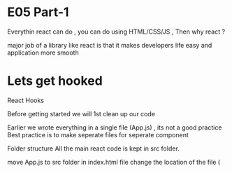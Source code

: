 # E05 Part-1

Everythin react can do , you can do using HTML/CSS/JS , Then why react ?


major job of a library like react is that it makes developers life easy and application more smooth 

# Lets get hooked 


React Hooks

Before getting started we will 1st clean up our code 

Earlier we wrote everything in a single file (App.js) , its not a good practice 
Best practice is to make seperate files for seperate component 


Folder structure
All the main react code is kept in src folder.


move App.js to src folder 
in index.html file change the location of the file (<script type="module" src="./src/App.js">)

seperate files for seperate components 

Big applications might have 1000s of components , so if structuring of files is not done in proper way , then it will impact the readiblity of the code .
(remember , we are writing code for other humans too )

src folder --> component folder --> components 

always keep the components file name same as the component name , even the casing (ex: Header.js  --> for header component)
you can also write filename as Header.jsx  or Header.tsx(typescript) ==> (but it hardly matters)

 
google --> react.org --> file/folder structure --> React doesnt recommend any particular structure , but suggests some common practices .



In our App.js we are using header compenent , hence we need to import Header in App.js , but before importing we need to export Header.js using

in Header.js file--> copy paste Header component code 
export default Header; 


in App.js (import)
import Header from "./components/Header";


similarly do the same for body component

similarly for ResturantCard component 

But since the resturant card is being rendered in the body component , so in the body component we need to do :  import ResturantCard from "./ResturantCard";

ResturantCard depends on our ResList data(dummy data from swiggy ) , which is in App.js file , so we can :-
1) copy paste the data in ResturantCard.js file --> the app will work fine 
But its not a recommended way ,  component folder should never contain anyt hard coded data . (industry practice )

Hence ResList should not be kept over here 
Apart from ResList , our logo and image in the cards are also hard coded . They must also be not kept in components folder .

So , where should we keep them ?

They shoul be kept in constants file (constants.js / utils.js /cofigs.js/ common.js  ) ( any name)

we will create utils folder --> constants.js 

in constants.js file , currently we are keeping  our logo url(Header component ) and card image url(ResturantCard)

//constants.js 
export const CDN_URL="https://media-assets.swiggy.com/swiggy/image/upload/fl_lossy,f_auto,q_auto,w_660/";

export const LOGO_URL="https://images-platform.99static.com/PqkxPzdIGHYlwJzMzFSLbWCaI0g=/0x0:1181x1181/500x500/top/smart/99designs-contests-attachments/134/134197/attachment_134197839";


im mockData.js file we will keep our ResList data(dummy data from swiggy )

The ResList needs to be used by Body component , hence in body component
import resList from "../../utils/mockData";


constansts.js file data must be exported to respective components (LOGO_URL (Header component ) and CDN_URL(ResturantCard))

There are 2 types of export and import 
1) default export
export defauls <Component name>
import ComponentName from "patht"

named export
if there are muktiple variables which needs to be exported , in that case 
export default cannot be written twice 
So , if we want to export multiple items from the same file :-

2) we can use named export  

write export infront of the variable :-

export const CDN_URL;
export const LOGO_UR;


-->importing named exports (CDN_URL;) (in ResturantCard) -----> we need to use {}

import { CDN_URL }  from "../../utils/constants";

-->importing  named export (LOGO_URL) (in Header)

import { LOGO_URL } from "../../utils/constants";
-->using LOGO_URL 
  src={LOGO_URL} ---> since its JSX and LOGO_URL is a js variable . Hence we need to wrap it up in {}.



(Q) HW--> can we do default export and named export together ?






# E05 part-2

#  React Hooks 

make our website dynamic/interactive by adding some features

lets create a button on clicking which it shows only top rated resturants (rating >4 stars)


<div className="filter">
        <button className="filter-btn" onClick={()=>{console.log("clicked")}}>Top Rated Restaurants</button>
        
        </div>

currently on clicking our button it prints "clicked" on cosole
 we need to filter out  only top rated resturants by clicking the button

 we need to write some filter logic



----

Currently we are getting resturnat data from resList . 

suppose we modify the resList and chnage it to  listOfRestaurants which contains details of 2 resturants only 

const listOfRestaurants = [{
  info: {
    id: "1",
    name: "KFC",
    cuisines: ["Italian", "Pizza"],
    avgRating: 4.5,
    locality: "Downtown",
    cloudinaryImageId: "image2",
    sla: { deliveryTime: 30 }
  }
}, 
,{
  info: {
    id: "2",
    name: "Burger King",
    cuisines: ["American", "Burgers"],
    avgRating: 3.0,
    locality: "Uptown",
    cloudinaryImageId: "image2",
    sla: { deliveryTime: 25 }

  }

}

]


 {listOfRestaurants.map(restaurant => <ResturantCard key={restaurant.info.id} resData={restaurant}/>)}  
 
 --->
  this will output in only 2 resturants as it contains only 2 objects

  now we want to filter out the resturant  to get only top rated resturants by clicking the button(rating >4 stars)


we will use filter (revise --> map,filter,reduce)

  <button className="filter-btn" onClick={()=>{
          listOfRestaurants=listOfRestaurants.filter(
            (res) =>res.info.avgRating > 4
          )
          console.log(listOfRestaurants);          ----> working fine   --> but ui is not being updated

        
it would be so cool , if our page would have automatically refreshed 
{listOfRestaurants.map(restaurant => <ResturantCard key={restaurant.info.id} resData={restaurant}/>)}   ----> this code is being rendered after the above code , but changes are not reflected here


This is the exact problem react is solving for us . 
This is the superpower react will provide us 
React is fast --> Its actually fast in DOM manipulation 

currently listOfRestaurants=[]  is  a normal js variable 

now i want to create a super powerful react variable ==> this variable is called state variable

How to create super powerful variables ?

---> react Hooks 
# React Hooks

what is functional component --> Normal JS function which returns JSX

what is react element   ---> plain JS object 


similarly ,

react hook --> is a normal JS utility function which is given to us by react(prebuilt function)(written by facebook developers) --> it has some superpowers


There are multiple hooks in react 
There are 2 most important React hooks (99% times used ) 

1) useState()
2) useEffect()


useState()--> To generate superpowerful State variables in react 

how to use React Hooks

you need to import it as named import 

import { useState } from "react";   (In whichever component you want to use it ) Ex: (in body.js )

why is it called state variable ?

as it maintains the state of the component

The scope of the local state variable is inside the  component 


creating state variable
const [listOfRestaurants]=useState();


normal variable
let listOfRestaurants;


------------------------------

creating state variable with empty array
const [listOfRestaurants]=useState([]);


normal variable
let listOfRestaurants =[];

-----------------------------------

giving data of 1 resturant 

const [listOfRestaurants]=useState([{
  data of resturant
}]);

-----------------------------------------

How to use the state variable 

--> you use it normally like  a normal variable 



How to modify a State variable ?

1st understand , how to modify a normal variable ?

let list="abc";
list="xyz;
console.log(list)

or 

const list =[];
list.push("item1")
console.log(list)




Modifying the State variable ;

we cannot modify directly 
we can do that by 
 by using a function which comes as a sencond arguement in the array 


const [listOfRestaurants , setListOfResturant]=useState([
{
  .
  .
  .
}
])

its an industry practice to name the function (second arguement ) similar to the variable name by just using set infront of it .

setListOfResturant will be used to update the list 



whenever a state variable updates , React re-renders the component , it happen very quickly 


lets use the mockData
  const [listOfRestaurants , setListOfResturant]=useState(resList);  ---> This is Array destructuring 
  
  rest everything will remain same 

  now when we click the button --> it will give us only (4 start + rated) resturants 


  This is the actual superpower of react --> it makes ui rendering very fast  


But How is react doing that BTS ?

react uses something known as reconciliation algorithm ---> also known as React Fiber
Ex: 
res-container --> contains 15 resturant cards (Now suppoese my UI changes from filtering 7 cards to only 3 filtered cards)

React creates a Virtual DOM 

  (Actual dom is <div>..inside <div>(with other tags ).<div>)

  Virtual DOM is a representation of actual DOM
  react virtual DOM is nothing but its a nested JS object


  Diff Algorithm finds out the difference between 2 virtual DOM 
React keeps track of all the html code 
old virtual DOM --> 15 resutrant card 

button clicked --> new object formed 

new virtual DOm --> 7 resturant cards 


Diff Algorithm finds out the difference between 2 virtual DOM(difference between 2 objects ) ---> In this case 15-7 =8 ==> then it will show 8 cards 


The whole algorithm above is known as React Fiber . ( This was updated in React16 )

React is fast because it maintains the  DOM manipulation very efficiently 


This is the reason react is most favoured library  in frontend

Read about react Fiber Architecture  (github acdlite )


React keeps an eye on state variable 

React will find out the diff ---> update the UI---> React will find out the diff ---> update the UI  (this cycle goes on and on )

